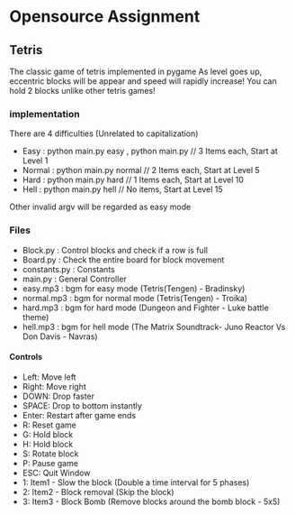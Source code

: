 # Opensource Assignment

## Tetris
The classic game of tetris implemented in pygame
As level goes up, eccentric blocks will be appear and speed will rapidly increase!
You can hold 2 blocks unlike other tetris games!

### implementation
There are 4 difficulties (Unrelated to capitalization)
* Easy : python main.py easy , python main.py // 3 Items each, Start at Level 1
* Normal : python main.py normal // 2 Items each, Start at Level 5
* Hard : python main.py hard // 1 Items each, Start at Level 10
* Hell : python main.py hell // No items, Start at Level 15

Other invalid argv will be regarded as easy mode

### Files
* Block.py : Control blocks and check if a row is full
* Board.py : Check the entire board for block movement
* constants.py : Constants
* main.py : General Controller
* easy.mp3 : bgm for easy mode (Tetris(Tengen) - Bradinsky)
* normal.mp3 : bgm for normal mode (Tetris(Tengen) - Troika)
* hard.mp3 : bgm for hard mode (Dungeon and Fighter - Luke battle theme)
* hell.mp3 : bgm for hell mode (The Matrix  Soundtrack- Juno Reactor Vs Don Davis - Navras)

#### Controls
* Left: Move left
* Right: Move right
* DOWN: Drop faster
* SPACE: Drop to bottom instantly
* Enter: Restart after game ends
* R: Reset game
* G: Hold block
* H: Hold block
* S: Rotate block
* P: Pause game
* ESC: Quit Window
* 1: Item1 - Slow the block (Double a time interval for 5 phases)
* 2: Item2 - Block removal (Skip the block)
* 3: Item3 - Block Bomb (Remove blocks around the bomb block - 5x5)
